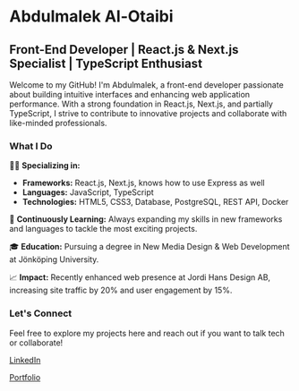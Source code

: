 # Abdulmalek Al-Otaibi

## Front-End Developer | React.js & Next.js Specialist | TypeScript Enthusiast

Welcome to my GitHub! I'm Abdulmalek, a front-end developer passionate about building intuitive interfaces and enhancing web application performance. With a strong foundation in React.js, Next.js, and partially TypeScript, I strive to contribute to innovative projects and collaborate with like-minded professionals.

### What I Do

👨‍💻 **Specializing in:**
- **Frameworks:** React.js, Next.js, knows how to use Express as well
- **Languages:** JavaScript, TypeScript
- **Technologies:** HTML5, CSS3, Database, PostgreSQL, REST API, Docker

🌱 **Continuously Learning:** Always expanding my skills in new frameworks and languages to tackle the most exciting projects.

🎓 **Education:** Pursuing a degree in New Media Design & Web Development at Jönköping University.

📈 **Impact:** Recently enhanced web presence at Jordi Hans Design AB, increasing site traffic by 20% and user engagement by 15%.

### Let's Connect

Feel free to explore my projects here and reach out if you want to talk tech or collaborate!

<p>
  <a href="http://www.linkedin.com/in/abdulmalek-alotaibi">
    <object data="https://img.shields.io/badge/LinkedIn-0077B5?style=for-the-badge&logo=linkedin&logoColor=white" type="image/svg+xml">
      LinkedIn
    </object>
  </a>
</p>

<p>
  <a href="https://otaipro.github.io/Portfolio/">
    <object data="https://img.shields.io/badge/Portfolio-1E90FF?style=for-the-badge&logo=GoogleChrome&logoColor=white" type="image/svg+xml">
      Portfolio
    </object>
  </a>
</p>
